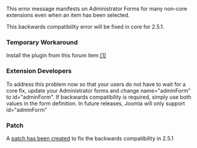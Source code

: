 <!-- Filename: Please_first_make_a_selection_from_the_list / Display title: Please first make a selection from the list -->

This error message manifests on Administrator Forms for many non-core
extensions even when an item has been selected.

This backwards compatibility error will be fixed in core for 2.5.1.

### Temporary Workaround

Install the plugin from this forum item
<a href="http://forum.joomla.org/viewtopic.php?f=625&amp;t=691865"
class="external autonumber" target="_blank"
rel="noreferrer noopener">[1]</a>

### Extension Developers

To address this problem now so that your users do not have to wait for a
core fix, update your Administrator forms and change name="adminForm" to
id="adminForm". If backwards compatibility is required, simply use both
values in the form definition. In future releases, Joomla will only
support id="adminForm"

### Patch

A <a
href="http://joomlacode.org/gf/project/joomla/tracker/?action=TrackerItemEdit&amp;tracker_item_id=27880"
class="external text" target="_blank"
rel="nofollow noreferrer noopener">patch has been created</a> to fix the
backwards compatibility in 2.5.1

